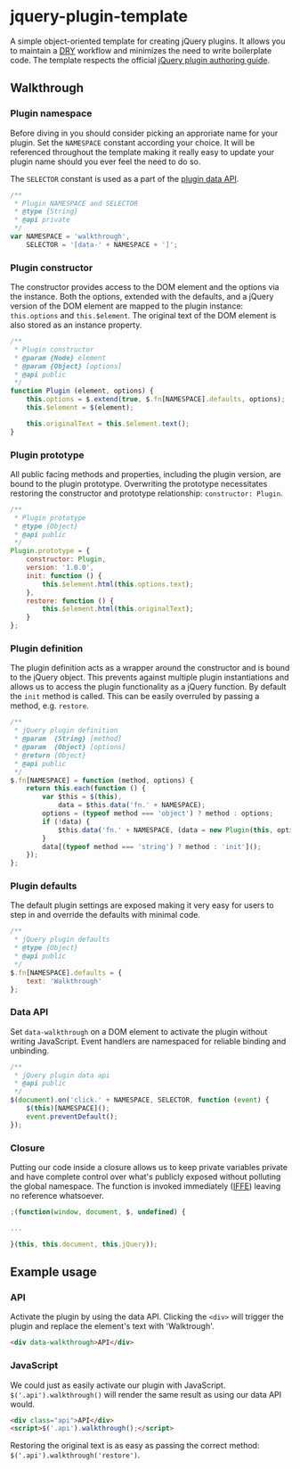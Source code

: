 # jquery-plugin-template

A simple object-oriented template for creating jQuery plugins. It allows you to
maintain a [DRY](http://en.wikipedia.org/wiki/Don't_repeat_yourself) workflow
and minimizes the need to write boilerplate code. The template respects the
official [jQuery plugin authoring guide](http://learn.jquery.com/plugins/).

## Walkthrough

### Plugin namespace

Before diving in you should consider picking an approriate name for your plugin.
Set the `NAMESPACE` constant according your choice. It will be referenced
throughout the template making it really easy to update your plugin name
should you ever feel the need to do so.

The `SELECTOR` constant is used as a part of the [plugin data API](#data-api).

``` javascript
/**
 * Plugin NAMESPACE and SELECTOR
 * @type {String}
 * @api private
 */
var NAMESPACE = 'walkthrough',
    SELECTOR = '[data-' + NAMESPACE + ']';
```

### Plugin constructor

The constructor provides access to the DOM element and the options via the
instance. Both the options, extended with the defaults, and a jQuery version of
the DOM element are mapped to the plugin instance: `this.options` and
`this.$element`. The original text of the DOM element is also stored as an
instance property.

``` javascript
/**
 * Plugin constructor
 * @param {Node} element
 * @param {Object} [options]
 * @api public
 */
function Plugin (element, options) {
    this.options = $.extend(true, $.fn[NAMESPACE].defaults, options);
    this.$element = $(element);

    this.originalText = this.$element.text();
}
```

### Plugin prototype

All public facing methods and properties, including the plugin version, are
bound to the plugin prototype. Overwriting the prototype necessitates restoring
the constructor and prototype relationship: `constructor: Plugin`.

``` javascript
/**
 * Plugin prototype
 * @type {Object}
 * @api public
 */
Plugin.prototype = {
    constructor: Plugin,
    version: '1.0.0',
    init: function () {
        this.$element.html(this.options.text);
    },
    restore: function () {
        this.$element.html(this.originalText);
    }
};
```

### Plugin definition

The plugin definition acts as a wrapper around the constructor and is bound to
the jQuery object. This prevents against multiple plugin instantiations and
allows us to access the plugin functionality as a jQuery function. By default
the `init` method is called. This can be easily overruled by passing a method,
e.g. `restore`.

``` javascript
/**
 * jQuery plugin definition
 * @param  {String} [method]
 * @param  {Object} [options]
 * @return {Object}
 * @api public
 */
$.fn[NAMESPACE] = function (method, options) {
    return this.each(function () {
        var $this = $(this),
            data = $this.data('fn.' + NAMESPACE);
        options = (typeof method === 'object') ? method : options;
        if (!data) {
            $this.data('fn.' + NAMESPACE, (data = new Plugin(this, options)));
        }
        data[(typeof method === 'string') ? method : 'init']();
    });
};
```

### Plugin defaults

The default plugin settings are exposed making it very easy for users to step in
and override the defaults with minimal code.

``` javascript
/**
 * jQuery plugin defaults
 * @type {Object}
 * @api public
 */
$.fn[NAMESPACE].defaults = {
    text: 'Walkthrough'
};
```
<a id="data-api"></a>
### Data API

Set `data-walkthrough` on a DOM element to activate the plugin without writing
JavaScript. Event handlers are namespaced for reliable binding and unbinding.

``` javascript
/**
 * jQuery plugin data api
 * @api public
 */
$(document).on('click.' + NAMESPACE, SELECTOR, function (event) {
    $(this)[NAMESPACE]();
    event.preventDefault();
});
```

### Closure

Putting our code inside a closure allows us to keep private variables private
and have complete control over what's publicly exposed without polluting the
global namespace. The function is invoked immediately
([IFFE](http://en.wikipedia.org/wiki/Immediately-invoked_function_expression))
leaving no reference whatsoever.

``` javascript
;(function(window, document, $, undefined) {

...

}(this, this.document, this.jQuery));
```

## Example usage

### API

Activate the plugin by using the data API. Clicking the `<div>` will trigger the
plugin and replace the element's text with 'Walktrough'.

``` html
<div data-walkthrough>API</div>
```

### JavaScript

We could just as easily activate our plugin with JavaScript.
`$('.api').walkthrough()` will render the same result as using our data API
would.

``` html
<div class="api">API</div>
<script>$('.api').walkthrough();</script>
```

Restoring the original text is as easy as passing the correct method:
`$('.api').walkthrough('restore')`.

